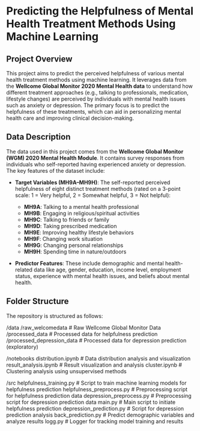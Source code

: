 # Predicting the Helpfulness of Mental Health Treatment Methods Using Machine Learning

## Project Overview
This project aims to predict the perceived helpfulness of various mental health treatment methods using machine learning. It leverages data from the **Wellcome Global Monitor 2020 Mental Health data** to understand how different treatment approaches (e.g., talking to professionals, medication, lifestyle changes) are perceived by individuals with mental health issues such as anxiety or depression. The primary focus is to predict the helpfulness of these treatments, which can aid in personalizing mental health care and improving clinical decision-making.

## Data Description
The data used in this project comes from the **Wellcome Global Monitor (WGM) 2020 Mental Health Module**. It contains survey responses from individuals who self-reported having experienced anxiety or depression. The key features of the dataset include:

- **Target Variables (MH9A–MH9H)**: The self-reported perceived helpfulness of eight distinct treatment methods (rated on a 3-point scale: 1 = Very helpful, 2 = Somewhat helpful, 3 = Not helpful):
  - **MH9A**: Talking to a mental health professional
  - **MH9B**: Engaging in religious/spiritual activities
  - **MH9C**: Talking to friends or family
  - **MH9D**: Taking prescribed medication
  - **MH9E**: Improving healthy lifestyle behaviors
  - **MH9F**: Changing work situation
  - **MH9G**: Changing personal relationships
  - **MH9H**: Spending time in nature/outdoors

- **Predictor Features**: These include demographic and mental health-related data like age, gender, education, income level, employment status, experience with mental health issues, and beliefs about mental health.

## Folder Structure
The repository is structured as follows:

/data /raw_welcomedata # Raw Wellcome Global Monitor Data /processed_data # Processed data for helpfulness prediction /processed_depression_data # Processed data for depression prediction (exploratory)

/notebooks distribution.ipynb # Data distribution analysis and visualization result_analysis.ipynb # Result visualization and analysis cluster.ipynb # Clustering analysis using unsupervised methods

/src helpfulness_training.py # Script to train machine learning models for helpfulness prediction helpfulness_preprocess.py # Preprocessing script for helpfulness prediction data depression_preprocess.py # Preprocessing script for depression prediction data main.py # Main script to initiate helpfulness prediction depression_prediction.py # Script for depression prediction analysis back_prediction.py # Predict demographic variables and analyze results logg.py # Logger for tracking model training and results
